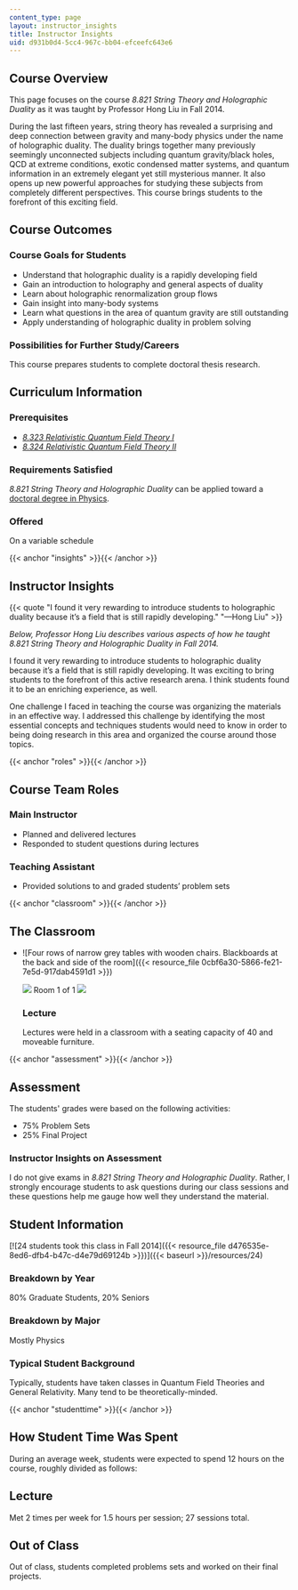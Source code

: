 ```yaml
---
content_type: page
layout: instructor_insights
title: Instructor Insights
uid: d931b0d4-5cc4-967c-bb04-efceefc643e6
---
```


Course Overview
---------------

This page focuses on the course _8.821 String Theory and Holographic Duality_ as it was taught by Professor Hong Liu in Fall 2014.

During the last fifteen years, string theory has revealed a surprising and deep connection between gravity and many-body physics under the name of holographic duality. The duality brings together many previously seemingly unconnected subjects including quantum gravity/black holes, QCD at extreme conditions, exotic condensed matter systems, and quantum information in an extremely elegant yet still mysterious manner. It also opens up new powerful approaches for studying these subjects from completely different perspectives. This course brings students to the forefront of this exciting field.

Course Outcomes
---------------

### Course Goals for Students

*   Understand that holographic duality is a rapidly developing field
*   Gain an introduction to holography and general aspects of duality
*   Learn about holographic renormalization group flows
*   Gain insight into many-body systems
*   Learn what questions in the area of quantum gravity are still outstanding
*   Apply understanding of holographic duality in problem solving

### Possibilities for Further Study/Careers

This course prepares students to complete doctoral thesis research.

Curriculum Information
----------------------

### Prerequisites

*   _[8.323 Relativistic Quantum Field Theory I](/courses/8-323-relativistic-quantum-field-theory-i-spring-2008/pages/index.htm)_
*   _[8.324 Relativistic Quantum Field Theory II](/courses/8-324-relativistic-quantum-field-theory-ii-fall-2010/pages/index.htm)_

### Requirements Satisfied

_8.821 String Theory and Holographic Duality_ can be applied toward a [doctoral degree in Physics](http://web.mit.edu/physics/current/graduate/doctoral.html#program).

### Offered

On a variable schedule

{{< anchor "insights" >}}{{< /anchor >}}

Instructor Insights
-------------------

{{< quote "I found it very rewarding to introduce students to holographic duality because it’s a field that is still rapidly developing." "—Hong Liu" >}}

_Below, Professor Hong Liu describes various aspects of how he taught 8.821 String Theory and Holographic Duality in Fall 2014._

I found it very rewarding to introduce students to holographic duality because it’s a field that is still rapidly developing. It was exciting to bring students to the forefront of this active research arena. I think students found it to be an enriching experience, as well.

One challenge I faced in teaching the course was organizing the materials in an effective way. I addressed this challenge by identifying the most essential concepts and techniques students would need to know in order to being doing research in this area and organized the course around those topics.

{{< anchor "roles" >}}{{< /anchor >}}

Course Team Roles
-----------------

### Main Instructor

*   Planned and delivered lectures
*   Responded to student questions during lectures

### Teaching Assistant

*   Provided solutions to and graded students’ problem sets

{{< anchor "classroom" >}}{{< /anchor >}}

The Classroom
-------------

*   ![Four rows of narrow grey tables with wooden chairs. Blackboards at the back and side of the room]({{< resource_file 0cbf6a30-5866-fe21-7e5d-917dab4591d1 >}})
    
    ![](/images/educator/classroom_prev_dim.png) Room 1 of 1 ![](/images/educator/classroom_next_dim.png)
    
    ### Lecture
    
    Lectures were held in a classroom with a seating capacity of 40 and moveable furniture.
    

{{< anchor "assessment" >}}{{< /anchor >}}

Assessment
----------

The students' grades were based on the following activities:

- 75% Problem Sets
- 25% Final Project


### Instructor Insights on Assessment
I do not give exams in _8.821 String Theory and Holographic Duality_. Rather, I strongly encourage students to ask questions during our class sessions and these questions help me gauge how well they understand the material.

Student Information
-------------------

[![24 students took this class in Fall 2014]({{< resource_file d476535e-8ed6-dfb4-b47c-d4e79d69124b >}})]({{< baseurl >}}/resources/24)

### Breakdown by Year

80% Graduate Students, 20% Seniors

### Breakdown by Major

Mostly Physics

### Typical Student Background

Typically, students have taken classes in Quantum Field Theories and General Relativity. Many tend to be theoretically-minded.

{{< anchor "studenttime" >}}{{< /anchor >}}

How Student Time Was Spent
--------------------------

During an average week, students were expected to spend 12 hours on the course, roughly divided as follows:

Lecture
-------

Met 2 times per week for 1.5 hours per session; 27 sessions total.

Out of Class
------------

Out of class, students completed problems sets and worked on their final projects.